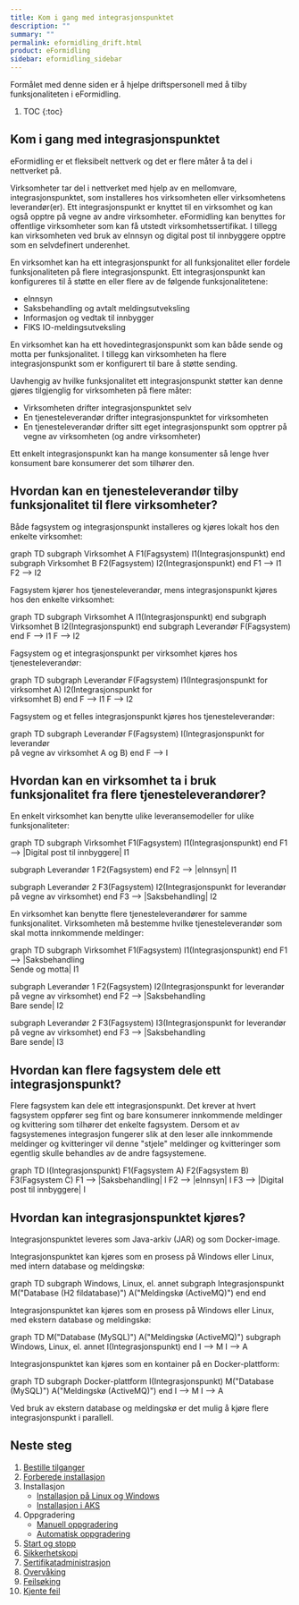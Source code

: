 ```yaml
---
title: Kom i gang med integrasjonspunktet
description: ""
summary: ""
permalink: eformidling_drift.html
product: eFormidling
sidebar: eformidling_sidebar
---
```


Formålet med denne siden er å hjelpe driftspersonell med å tilby funksjonaliteten i eFormidling.

1. TOC
{:toc}

## Kom i gang med integrasjonspunktet

eFormidling er et fleksibelt nettverk og det er flere måter å ta del i nettverket på.

Virksomheter tar del i nettverket med hjelp av en mellomvare, integrasjonspunktet, som installeres hos virksomheten
eller virksomhetens leverandør(er). Ett integrasjonspunkt er knyttet til en virksomhet og kan også opptre på vegne av
andre virksomheter. eFormidling kan benyttes for offentlige virksomheter som kan få utstedt virksomhetssertifikat. I
tillegg kan virksomheten ved bruk av eInnsyn og digital post til innbyggere opptre som en selvdefinert underenhet.

En virksomhet kan ha ett integrasjonspunkt for all funksjonalitet eller fordele funksjonaliteten på flere
integrasjonspunkt. Ett integrasjonspunkt kan konfigureres til å støtte en eller flere av de følgende funksjonalitetene:

- eInnsyn
- Saksbehandling og avtalt meldingsutveksling
- Informasjon og vedtak til innbygger
- FIKS IO-meldingsutveksling

En virksomhet kan ha ett hovedintegrasjonspunkt som kan både sende og motta per funksjonalitet. I tillegg kan
virksomheten ha flere integrasjonspunkt som er konfigurert til bare å støtte sending.

Uavhengig av hvilke funksjonalitet ett integrasjonspunkt støtter kan denne gjøres tilgjenglig for virksomheten på flere
måter:

- Virksomheten drifter integrasjonspunktet selv
- En tjenesteleverandør drifter integrasjonspunktet for virksomheten
- En tjenesteleverandør drifter sitt eget integrasjonspunkt som opptrer på vegne av virksomheten (og andre virksomheter)

Ett enkelt integrasjonspunkt kan ha mange konsumenter så lenge hver konsument bare konsumerer det som tilhører den.

## Hvordan kan en tjenesteleverandør tilby funksjonalitet til flere virksomheter?

Både fagsystem og integrasjonspunkt installeres og kjøres lokalt hos den enkelte virksomhet:

<div class="mermaid">
graph TD
subgraph Virksomhet A
  F1(Fagsystem)
  I1(Integrasjonspunkt)
end
subgraph Virksomhet B
  F2(Fagsystem)
  I2(Integrasjonspunkt)
end
F1 --> I1
F2 --> I2
</div>

Fagsystem kjører hos tjenesteleverandør, mens integrasjonspunkt kjøres hos den enkelte virksomhet:

<div class="mermaid">
graph TD
subgraph Virksomhet A
  I1(Integrasjonspunkt)
end
subgraph Virksomhet B
  I2(Integrasjonspunkt)
end
subgraph Leverandør
  F(Fagsystem)
end
F --> I1
F --> I2
</div>

Fagsystem og et integrasjonspunkt per virksomhet kjøres hos tjenesteleverandør:

<div class="mermaid">
graph TD
subgraph Leverandør
  F(Fagsystem)
  I1(Integrasjonspunkt for<br>virksomhet A)
  I2(Integrasjonspunkt for<br>virksomhet B)
end
F --> I1
F --> I2
</div>

Fagsystem og et felles integrasjonspunkt kjøres hos tjenesteleverandør:

<div class="mermaid">
graph TD
subgraph Leverandør
  F(Fagsystem)
  I(Integrasjonspunkt for leverandør<br>på vegne av virksomhet A og B)
end
F --> I
</div>

## Hvordan kan en virksomhet ta i bruk funksjonalitet fra flere tjenesteleverandører?

En enkelt virksomhet kan benytte ulike leveransemodeller for ulike funksjonaliteter:

<div class="mermaid">
graph TD
subgraph Virksomhet
  F1(Fagsystem)
  I1(Integrasjonspunkt)
end
F1 --> |Digital post til innbyggere| I1

subgraph Leverandør 1
F2(Fagsystem)
end
F2 --> |eInnsyn| I1

subgraph Leverandør 2
F3(Fagsystem)
I2(Integrasjonspunkt for leverandør<br>på vegne av virksomhet)
end
F3 --> |Saksbehandling| I2

</div>

En virksomhet kan benytte flere tjenesteleverandører for samme funksjonalitet. Virksomheten må bestemme hvilke
tjenesteleverandør som skal motta innkommende meldinger:

<div class="mermaid">
graph TD
subgraph Virksomhet
  F1(Fagsystem)
  I1(Integrasjonspunkt)
end
F1 --> |Saksbehandling<br>Sende og motta| I1

subgraph Leverandør 1
F2(Fagsystem)
I2(Integrasjonspunkt for leverandør<br>på vegne av virksomhet)
end
F2 --> |Saksbehandling<br>Bare sende| I2

subgraph Leverandør 2
F3(Fagsystem)
I3(Integrasjonspunkt for leverandør<br>på vegne av virksomhet)
end
F3 --> |Saksbehandling<br>Bare sende| I3

</div>

## Hvordan kan flere fagsystem dele ett integrasjonspunkt?

Flere fagsystem kan dele ett integrasjonspunkt. Det krever at hvert fagsystem oppfører seg fint og bare konsumerer
innkommende meldinger og kvittering som tilhører det enkelte fagsystem. Dersom et av fagsystemenes integrasjon fungerer
slik at den leser alle innkommende meldinger og kvitteringer vil denne "stjele" meldinger og kvitteringer som egentlig
skulle behandles av de andre fagsystemene.

<div class="mermaid">
graph TD
I(Integrasjonspunkt)
F1(Fagsystem A)
F2(Fagsystem B)
F3(Fagsystem C)
F1 --> |Saksbehandling| I
F2 --> |eInnsyn| I
F3 --> |Digital post til innbyggere| I
</div>

## Hvordan kan integrasjonspunktet kjøres?

Integrasjonspunktet leveres som Java-arkiv (JAR) og som Docker-image.

Integrasjonspunktet kan kjøres som en prosess på Windows eller Linux, med intern database og meldingskø:

<div class="mermaid">
graph TD
subgraph Windows, Linux, el. annet
  subgraph Integrasjonspunkt
    M("Database (H2 fildatabase)")
    A("Meldingskø (ActiveMQ)")
  end
end
</div>

Integrasjonspunktet kan kjøres som en prosess på Windows eller Linux, med ekstern database og meldingskø:

<div class="mermaid">
graph TD
M("Database (MySQL)")
A("Meldingskø (ActiveMQ)")
subgraph Windows, Linux, el. annet
  I(Integrasjonspunkt)
end
I --> M
I --> A
</div>

Integrasjonspunktet kan kjøres som en kontainer på en Docker-plattform:

<div class="mermaid">
graph TD
subgraph Docker-plattform
  I(Integrasjonspunkt)
  M("Database (MySQL)")
  A("Meldingskø (ActiveMQ)")
end
I --> M
I --> A
</div>

Ved bruk av ekstern database og meldingskø er det mulig å kjøre flere integrasjonspunkt i parallell.

## Neste steg

1. [Bestille tilganger](eformidling_drift_bestille_tilganger.html)
2. [Forberede installasjon](eformidling_drift_forberede_installasjon.html)
3. Installasjon
    - [Installasjon på Linux og Windows](eformidling_drift_installasjon.html)
    - [Installasjon i AKS](eformidling_drift_installasjon_aks.html)
4. Oppgradering
   - [Manuell oppgradering](eformidling_drift_oppgradering.html)
   - [Automatisk oppgradering](eformidling_drift_automatisk_oppgradering.html)
5. [Start og stopp](eformidling_drift_start_og_stopp.html)
6. [Sikkerhetskopi](eformidling_drift_sikkerhetskopi.html)
7. [Sertifikatadministrasjon](eformidling_drift_sertifikatadministrasjon.html)
8. [Overvåking](eformidling_drift_overvaking.html)
9. [Feilsøking](eformidling_drift_feilsøking.html)
10. [Kjente feil](eformidling_drift_kjente_feil.html)
